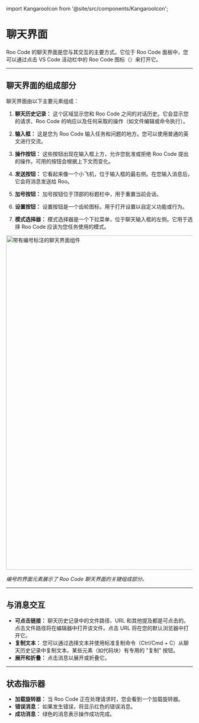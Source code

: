 import KangarooIcon from '@site/src/components/KangarooIcon';

# 聊天界面

Roo Code 的聊天界面是您与其交互的主要方式。它位于 Roo Code 面板中，您可以通过点击 VS Code 活动栏中的 Roo Code 图标（<KangarooIcon />）来打开它。

---

## 聊天界面的组成部分

聊天界面由以下主要元素组成：

1. **聊天历史记录：** 这个区域显示您和 Roo Code 之间的对话历史。它会显示您的请求、Roo Code 的响应以及任何采取的操作（如文件编辑或命令执行）。

2. **输入框：** 这是您为 Roo Code 输入任务和问题的地方。您可以使用普通的英文进行交流。

3. **操作按钮：** 这些按钮出现在输入框上方，允许您批准或拒绝 Roo Code 提出的操作。可用的按钮会根据上下文而变化。

4. **发送按钮：** 它看起来像一个小飞机，位于输入框的最右侧。在您输入消息后，它会将消息发送给 Roo。

5. **加号按钮：** 加号按钮位于顶部的标题栏中，用于重置当前会话。

6. **设置按钮：** 设置按钮是一个齿轮图标，用于打开设置以自定义功能或行为。

7. **模式选择器：** 模式选择器是一个下拉菜单，位于聊天输入框的左侧。它用于选择 Roo Code 应该为您任务使用的模式。

<img src="/img/the-chat-interface/the-chat-interface-1.png" alt="带有编号标注的聊天界面组件" width="900" />

*编号的界面元素展示了 Roo Code 聊天界面的关键组成部分。*

---

## 与消息交互

* **可点击链接：** 聊天历史记录中的文件路径、URL 和其他提及都是可点击的。点击文件路径将在编辑器中打开该文件。点击 URL 将在您的默认浏览器中打开它。
* **复制文本：** 您可以通过选择文本并使用标准复制命令（Ctrl/Cmd + C）从聊天历史记录中复制文本。某些元素（如代码块）有专用的 "复制" 按钮。
* **展开和折叠：** 点击消息以展开或折叠它。

---

## 状态指示器

* **加载旋转器：** 当 Roo Code 正在处理请求时，您会看到一个加载旋转器。
* **错误消息：** 如果发生错误，将显示红色的错误消息。
* **成功消息：** 绿色的消息表示操作成功完成。